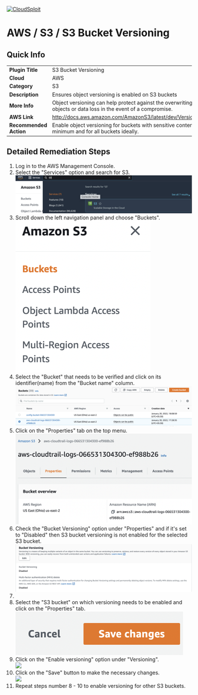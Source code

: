 [![CloudSploit](https://cloudsploit.com/img/logo-new-big-text-100.png "CloudSploit")](https://cloudsploit.com)

# AWS / S3 / S3 Bucket Versioning

## Quick Info

| | |
|-|-|
| **Plugin Title** | S3 Bucket Versioning |
| **Cloud** | AWS |
| **Category** | S3 |
| **Description** | Ensures object versioning is enabled on S3 buckets |
| **More Info** | Object versioning can help protect against the overwriting of                 objects or data loss in the event of a compromise. |
| **AWS Link** | http://docs.aws.amazon.com/AmazonS3/latest/dev/Versioning.html |
| **Recommended Action** | Enable object versioning for buckets with                         sensitive contents at a minimum and for all buckets                         ideally. |

## Detailed Remediation Steps
1. Log in to the AWS Management Console.
2. Select the "Services" option and search for S3. </br> <img src="/resources/aws/s3/s3-bucket-versioning/step2.png"/>
3. Scroll down the left navigation panel and choose "Buckets".</br> <img src="/resources/aws/s3/s3-bucket-versioning/step3.png"/>
4. Select the "Bucket" that needs to be verified and click on its identifier(name) from the "Bucket name" column.</br><img src="/resources/aws/s3/s3-bucket-versioning/step4.png"/>
5. Click on the "Properties" tab on the top menu. </br><img src="/resources/aws/s3/s3-bucket-versioning/step5.png"/>
6. Check the "Bucket Versioning" option under "Properties" and if it's set to "Disabled" then S3 bucket versioning is not enabled for the selected S3 bucket. </br><img src="/resources/aws/s3/s3-bucket-versioning/step6.png"/>
7. 
8. Select the "S3 bucket" on which versioning needs to be enabled and click on the "Properties" tab. </br><img src="/resources/aws/s3/s3-bucket-versioning/step8.png"/>
9. Click on the "Enable versioning" option under "Versioning".</br><img src="/resources/aws/s3/s3-bucket-versioning/step9.png"/>
10. Click on the "Save" button to make the necessary changes. </br><img src="/resources/aws/s3/s3-bucket-versioning/step10.png"/>
11. Repeat steps number 8 - 10 to enable versioning for other S3 buckets.</br>

